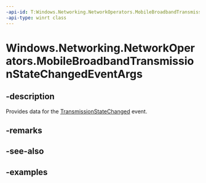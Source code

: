 ```yaml
---
-api-id: T:Windows.Networking.NetworkOperators.MobileBroadbandTransmissionStateChangedEventArgs
-api-type: winrt class
---
```


<!-- Class syntax.
public class MobileBroadbandTransmissionStateChangedEventArgs 
-->

# Windows.Networking.NetworkOperators.MobileBroadbandTransmissionStateChangedEventArgs

## -description
Provides data for the [TransmissionStateChanged](mobilebroadbandsarmanager_transmissionstatechanged.md) event.

## -remarks

## -see-also

## -examples

